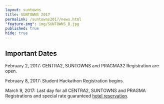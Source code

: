 ```yaml
---
layout: suntowns
title: SUNTOWNS 2017
permalink: /suntowns2017/news.html
"feature-img": img/SUNTOWNS_B.jpg
published: true
hide: true
---
```


## Important Dates

February 2, 2017: CENTRA2, SUNTOWNS and PRAGMA32 Registration are open.

February 8, 2017: Student Hackathon Registration begins.

March 9, 2017: Last day for all CENTRA2, SUNTOWNS and PRAGMA Registrations and special rate guaranteed <a href="http://www.globalcentra.org/centra2/venue.html" target="_blank">hotel reservation</a>. 
